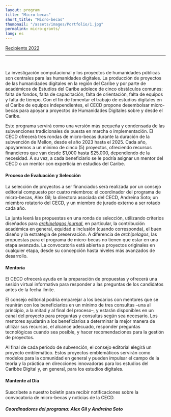 ```yaml
---
layout: program
title: "Micro-becas"
short_title: "Micro-becas"
thumbnail: "/assets/images/Portfolio/1.jpg"
permalink: micro-grants/
lang: es
---
```


<div class="project-demo-btn">
        <a class="btn project-btn" href="{{site.baseurl}}/microgrant-recipients-2022/">Recipients 2022</a>
    </div>
<hr>
<br>

<div class="portfolio-details">
   <p>La investigación computacional y los proyectos de humanidades públicas son centrales para las humanidades digitales. La producción de proyectos de las humanidades digitales en la región del Caribe y por parte de académicos de Estudios del Caribe adolece de cinco obstáculos comunes: falta de fondos, falta de capacitación, falta de orientación, falta de equipos y falta de tiempo. Con el fin de fomentar el trabajo de estudios digitales en el Caribe de equipos independientes, el CECD propone desembolsar micro-becas para apoyar a proyectos de Humanidades Digitales sobre y desde el Caribe.</p>
   <p>Este programa servirá como una versión más pequeña y condensada de las subvenciones tradicionales de puesta en marcha o implementación. El CECD ofrecerá tres rondas de micro-becas durante la duración de la subvención de Mellon, desde el año 2023 hasta el 2025. Cada año, apoyaremos a un mínimo de cinco (5) proyectos, ofreciendo recursos financieros que van desde $1,000 hasta $25,000, dependiendo de la necesidad. A su vez, a cada beneficiario se le podría asignar un mentor del CECD o un mentor con experticia en estudios del Caribe.</p>
   <h4>Proceso de Evaluación y Selección</h4>
   <p>La selección de proyectos a ser financiados será realizada por un consejo editorial compuesto por cuatro miembros: el coordinador del programa de micro-becas, Alex Gil; la directora asociada del CECD, Andreína Soto; un miembro rotatorio del CECD, y un miembro de jurado externo a ser rotado cada año.</p> 
   <p>La junta leerá las propuestas en una ronda de selección, utilizando criterios diseñados para <a href="https://archipelagosjournal.org/reviewers.html" target="_blank"><i>archipelagos journal</i></a>, en particular, la contribución académica en general, equidad e inclusión (cuando corresponda), el buen diseño y la estrategia de preservación. A diferencia de <i>archipelagos</i>, las propuestas para el programa de micro-becas no tienen que estar en una etapa avanzada. La convocatoria está abierta a proyectos originales en cualquier etapa, desde su concepción hasta niveles más avanzados de desarrollo.</p> 
   <h4>Mentoría</h4>
   <p>El CECD ofrecerá ayuda en la preparación de propuestas y ofrecerá una sesión virtual informativa para responder a las preguntas de los candidatos antes de la fecha límite.</p> 
   <p>El consejo editorial podría emparejar a los becarios con mentores que se reunirán con los beneficiarios en un mínimo de tres consultas –una al principio, a la mitad y al final del proceso–, y estarán disponibles en un canal del proyecto para preguntas y consultas según sea necesario. Los mentores ayudarán a los beneficiarios a determinar la mejor manera de utilizar sus recursos, el alcance adecuado, responder preguntas tecnológicas cuando sea posible, y hacer recomendaciones para la gestión de proyectos.</p>
   <p>Al final de cada período de subvención, el consejo editorial elegirá un proyecto emblemático. Estos proyectos emblemáticos servirán como modelos para la comunidad en general y pueden impulsar el campo de la teoría y la práctica en direcciones innovadoras para los estudios del Caribbe Digital y, en general, para los estudios digitales.</p>
   <!-- <div class="project-demo-btn">
        <a class="btn project-btn" href="{{site.baseurl}}/micro-grants/cfp2022/">Convocatoria 2022</a>
    </div> -->

   <h4>Mantente al Día</h4>
   <p>Suscríbete a nuestro boletín para recibir notificaciones sobre la convocatoria de micro-becas y noticias de la CECD.</p>
   <h5>Coordinadores del programa: Alex Gil y Andreína Soto</h5>
</div>
